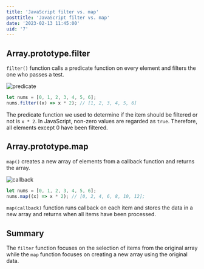 ```yaml
---
title: 'JavaScript filter vs. map'
posttitle: 'JavaScript filter vs. map'
date: '2023-02-13 11:45:00'
uid: '7'
---
```


## Array.prototype.filter

`filter()` function calls a predicate function on every element and filters the one who passes a test.

![predicate](/images/g/predicate.webp)

```js
let nums = [0, 1, 2, 3, 4, 5, 6];
nums.filter((x) => x * 2); // [1, 2, 3, 4, 5, 6]
```

The predicate function we used to determine if the item should be filtered or not is `x * 2`. In JavaScript, non-zero values are regarded as `true`. Therefore, all elements except 0 have been filtered.

## Array.prototype.map

`map()` creates a new array of elements from a callback function and returns the array.

![callback](/images/g/callback.webp)

```js
let nums = [0, 1, 2, 3, 4, 5, 6];
nums.map((x) => x * 2); // [0, 2, 4, 6, 8, 10, 12];
```

`map(callback)` function runs callback on each item and stores the data in a new array and returns when all items have been processed.

## Summary

The `filter` function focuses on the selection of items from the original array while the `map` function focuses on creating a new array using the original data.
